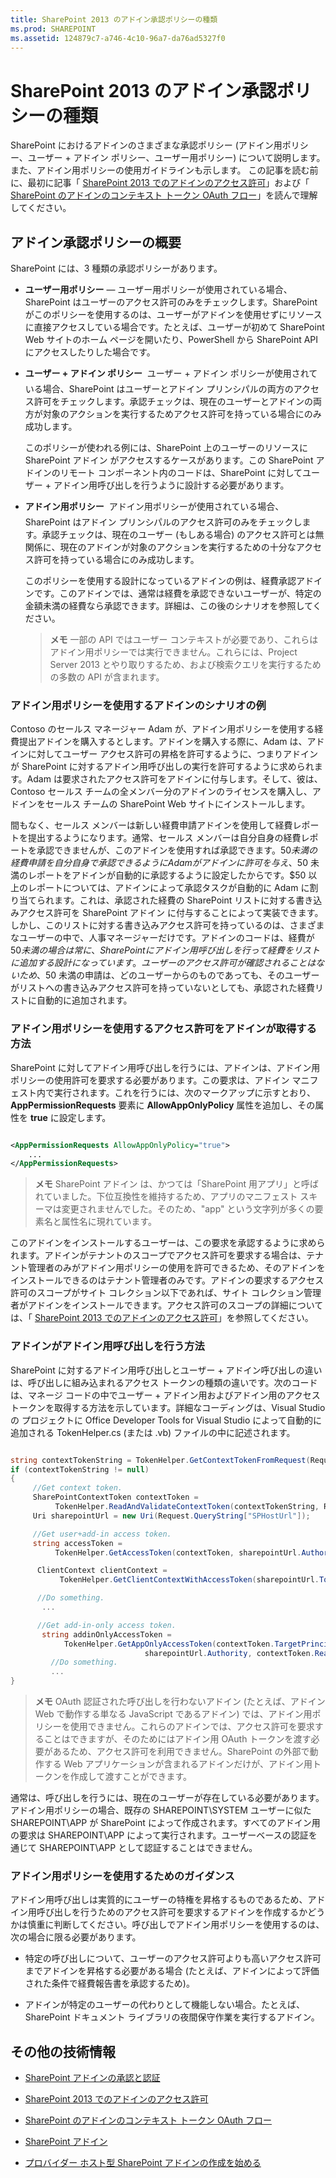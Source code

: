 ```yaml
---
title: SharePoint 2013 のアドイン承認ポリシーの種類
ms.prod: SHAREPOINT
ms.assetid: 124879c7-a746-4c10-96a7-da76ad5327f0
---
```



# SharePoint 2013 のアドイン承認ポリシーの種類
SharePoint におけるアドインのさまざまな承認ポリシー (アドイン用ポリシー、ユーザー + アドイン ポリシー、ユーザー用ポリシー) について説明します。また、アドイン用ポリシーの使用ガイドラインも示します。
この記事を読む前に、最初に記事「 [SharePoint 2013 でのアドインのアクセス許可](add-in-permissions-in-sharepoint-2013.md)」および「 [SharePoint のアドインのコンテキスト トークン OAuth フロー](context-token-oauth-flow-for-sharepoint-add-ins.md)」を読んで理解してください。





## アドイン承認ポリシーの概要
<a name="Overview"> </a>

SharePoint には、3 種類の承認ポリシーがあります。




- **ユーザー用ポリシー** ― ユーザー用ポリシーが使用されている場合、SharePoint はユーザーのアクセス許可のみをチェックします。SharePoint がこのポリシーを使用するのは、ユーザーがアドインを使用せずにリソースに直接アクセスしている場合です。たとえば、ユーザーが初めて SharePoint Web サイトのホーム ページを開いたり、PowerShell から SharePoint API にアクセスしたりした場合です。




- **ユーザー + アドイン ポリシー**  ユーザー + アドイン ポリシーが使用されている場合、SharePoint はユーザーとアドイン プリンシパルの両方のアクセス許可をチェックします。承認チェックは、現在のユーザーとアドインの両方が対象のアクションを実行するためアクセス許可を持っている場合にのみ成功します。

    このポリシーが使われる例には、SharePoint 上のユーザーのリソースに SharePoint アドイン がアクセスするケースがあります。この SharePoint アドインのリモート コンポーネント内のコードは、SharePoint に対してユーザー + アドイン用呼び出しを行うように設計する必要があります。




- **アドイン用ポリシー**  アドイン用ポリシーが使用されている場合、SharePoint はアドイン プリンシパルのアクセス許可のみをチェックします。承認チェックは、現在のユーザー (もしある場合) のアクセス許可とは無関係に、現在のアドインが対象のアクションを実行するための十分なアクセス許可を持っている場合にのみ成功します。

    このポリシーを使用する設計になっているアドインの例は、経費承認アドインです。このアドインでは、通常は経費を承認できないユーザーが、特定の金額未満の経費なら承認できます。詳細は、この後のシナリオを参照してください。 



    > **メモ**
    > 一部の API ではユーザー コンテキストが必要であり、これらはアドイン用ポリシーでは実行できません。これらには、Project Server 2013 とやり取りするため、および検索クエリを実行するための多数の API が含まれます。 

### アドイン用ポリシーを使用するアドインのシナリオの例
<a name="Scenario"> </a>

Contoso のセールス マネージャー Adam が、アドイン用ポリシーを使用する経費提出アドインを購入するとします。アドインを購入する際に、Adam は、アドインに対してユーザー アクセス許可の昇格を許可するように、つまりアドインが SharePoint に対するアドイン用呼び出しの実行を許可するように求められます。Adam は要求されたアクセス許可をアドインに付与します。そして、彼は、Contoso セールス チームの全メンバー分のアドインのライセンスを購入し、アドインをセールス チームの SharePoint Web サイトにインストールします。



間もなく、セールス メンバーは新しい経費申請アドインを使用して経費レポートを提出するようになります。通常、セールス メンバーは自分自身の経費レポートを承認できませんが、このアドインを使用すれば承認できます。$50 未満の経費申請を自分自身で承認できるように Adam がアドインに許可を与え、$50 未満のレポートをアドインが自動的に承認するように設定したからです。$50 以上のレポートについては、アドインによって承認タスクが自動的に Adam に割り当てられます。これは、承認された経費の SharePoint リストに対する書き込みアクセス許可を SharePoint アドイン に付与することによって実装できます。しかし、このリストに対する書き込みアクセス許可を持っているのは、さまざまなユーザーの中で、人事マネージャーだけです。アドインのコードは、経費が $50 未満の場合は常に、SharePoint にアドイン用呼び出しを行って経費をリストに追加する設計になっています。ユーザーのアクセス許可が確認されることはないため、$50 未満の申請は、どのユーザーからのものであっても、そのユーザーがリストへの書き込みアクセス許可を持っていないとしても、承認された経費リストに自動的に追加されます。








### アドイン用ポリシーを使用するアクセス許可をアドインが取得する方法
<a name="Approve"> </a>

SharePoint に対してアドイン用呼び出しを行うには、アドインは、アドイン用ポリシーの使用許可を要求する必要があります。この要求は、アドイン マニフェスト内で実行されます。これを行うには、次のマークアップに示すとおり、 **AppPermissionRequests** 要素に **AllowAppOnlyPolicy** 属性を追加し、その属性を **true** に設定します。



```XML

<AppPermissionRequests AllowAppOnlyPolicy="true">
    ...
</AppPermissionRequests>```


> **メモ**
> SharePoint アドイン は、かつては「SharePoint 用アプリ」と呼ばれていました。下位互換性を維持するため、アプリのマニフェスト スキーマは変更されませんでした。そのため、"app" という文字列が多くの要素名と属性名に現れています。 




このアドインをインストールするユーザーは、この要求を承認するように求められます。アドインがテナントのスコープでアクセス許可を要求する場合は、テナント管理者のみがアドイン用ポリシーの使用を許可できるため、そのアドインをインストールできるのはテナント管理者のみです。アドインの要求するアクセス許可のスコープがサイト コレクション以下であれば、サイト コレクション管理者がアドインをインストールできます。アクセス許可のスコープの詳細については、「 [SharePoint 2013 でのアドインのアクセス許可](add-in-permissions-in-sharepoint-2013.md)」を参照してください。




### アドインがアドイン用呼び出しを行う方法
<a name="AppOnlyCalls"> </a>

SharePoint に対するアドイン用呼び出しとユーザー + アドイン呼び出しの違いは、呼び出しに組み込まれるアクセス トークンの種類の違いです。次のコードは、マネージ コードの中でユーザー + アドイン用およびアドイン用のアクセス トークンを取得する方法を示しています。詳細なコーディングは、Visual Studio の プロジェクトに Office Developer Tools for Visual Studio によって自動的に追加される TokenHelper.cs (または .vb) ファイルの中に記述されます。



```cs

string contextTokenString = TokenHelper.GetContextTokenFromRequest(Request);
if (contextTokenString != null)
{
     //Get context token.
     SharePointContextToken contextToken =
          TokenHelper.ReadAndValidateContextToken(contextTokenString, Request.Url.Authority);
     Uri sharepointUrl = new Uri(Request.QueryString["SPHostUrl"]);

     //Get user+add-in access token.
     string accessToken =
          TokenHelper.GetAccessToken(contextToken, sharepointUrl.Authority).AccessToken;

      ClientContext clientContext =
           TokenHelper.GetClientContextWithAccessToken(sharepointUrl.ToString(), accessToken);

      //Do something. 
       ...

      //Get add-in-only access token.
       string addinOnlyAccessToken = 
            TokenHelper.GetAppOnlyAccessToken(contextToken.TargetPrincipalName, 
                              sharepointUrl.Authority, contextToken.Realm).AccessToken;
         //Do something.
         ...
}```


> **メモ**
> OAuth 認証された呼び出しを行わないアドイン (たとえば、アドイン Web で動作する単なる JavaScript であるアドイン) では、アドイン用ポリシーを使用できません。これらのアドインでは、アクセス許可を要求することはできますが、そのためにはアドイン用 OAuth トークンを渡す必要があるため、アクセス許可を利用できません。SharePoint の外部で動作する Web アプリケーションが含まれるアドインだけが、アドイン用トークンを作成して渡すことができます。 




通常は、呼び出しを行うには、現在のユーザーが存在している必要があります。アドイン用ポリシーの場合、既存の SHAREPOINT\\SYSTEM ユーザーに似た SHAREPOINT\\APP が SharePoint によって作成されます。すべてのアドイン用の要求は SHAREPOINT\\APP によって実行されます。ユーザーベースの認証を通じて SHAREPOINT\\APP として認証することはできません。




### アドイン用ポリシーを使用するためのガイダンス
<a name="GuidelinesFor"> </a>

アドイン用呼び出しは実質的にユーザーの特権を昇格するものであるため、アドイン用呼び出しを行うためのアクセス許可を要求するアドインを作成するかどうかは慎重に判断してください。呼び出しでアドイン用ポリシーを使用するのは、次の場合に限る必要があります。




- 特定の呼び出しについて、ユーザーのアクセス許可よりも高いアクセス許可までアドインを昇格する必要がある場合 (たとえば、アドインによって評価された条件で経費報告書を承認するため)。


- アドインが特定のユーザーの代わりとして機能しない場合。たとえば、SharePoint ドキュメント ライブラリの夜間保守作業を実行するアドイン。



## その他の技術情報
<a name="AR"> </a>


-  [SharePoint アドインの承認と認証](authorization-and-authentication-of-sharepoint-add-ins.md)


-  [SharePoint 2013 でのアドインのアクセス許可](add-in-permissions-in-sharepoint-2013.md)


-  [SharePoint のアドインのコンテキスト トークン OAuth フロー](context-token-oauth-flow-for-sharepoint-add-ins.md)


-  [SharePoint アドイン](sharepoint-add-ins.md)


-  [プロバイダー ホスト型 SharePoint アドインの作成を始める](get-started-creating-provider-hosted-sharepoint-add-ins.md)



